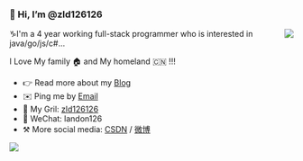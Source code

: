 ### 👋 Hi, I’m @zld126126

<img align="right" src="https://github-readme-stats.vercel.app/api?username=zld126126&show_icons=true&icon_color=0366d6&text_color=24292e&bg_color=ffffff&hide_title=true" />

♑I'm a 4 year working full-stack programmer who is interested in java/go/js/c#...

I Love My family 🏠 and My homeland 🇨🇳 !!!

- 👉 Read more about my [Blog](https://zld126126.github.io/)
- ✉️ Ping me by [Email](mailto:zld126126@126.com)
- 👦 My Gril: [zld126126](https://github.com/zld126126)
- 💬 WeChat: landon126
- ⚒ More social media: [CSDN](https://blog.csdn.net/aaaadong) / [微博](https://weibo.com/u/678558973)

<p>
    <a href="https://zld126126.github.io/">
      <img src="https://github-profile-trophy.vercel.app/?username=zld126126&theme=flat&title=Stars,Followers,Commit,MultiLanguage&margin-w=5&row=1&column=4" />
    </a>
</p>

<!---
zld126126/zld126126 is a ✨ special ✨ repository because its `README.md` (this file) appears on your GitHub profile.
You can click the Preview link to take a look at your changes.
--->
